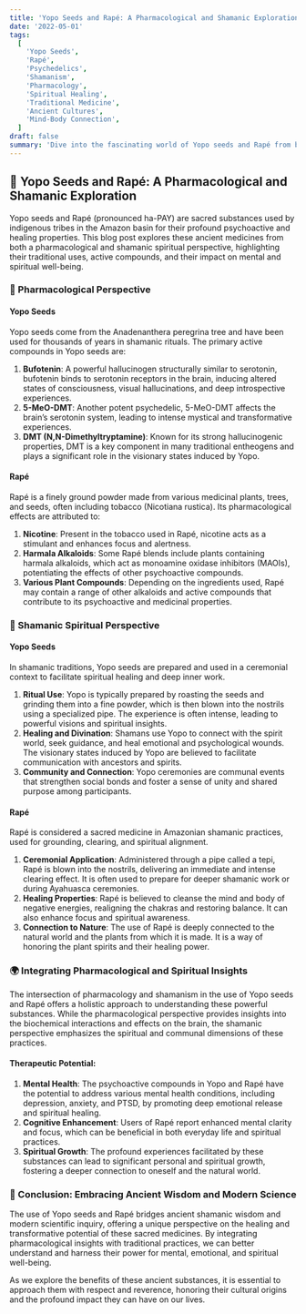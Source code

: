 ```yaml
---
title: 'Yopo Seeds and Rapé: A Pharmacological and Shamanic Exploration 🌿✨'
date: '2022-05-01'
tags:
  [
    'Yopo Seeds',
    'Rapé',
    'Psychedelics',
    'Shamanism',
    'Pharmacology',
    'Spiritual Healing',
    'Traditional Medicine',
    'Ancient Cultures',
    'Mind-Body Connection',
  ]
draft: false
summary: 'Dive into the fascinating world of Yopo seeds and Rapé from both a pharmacological and shamanic spiritual perspective. Explore their traditional uses, active compounds, and the profound impact these sacred substances have on mental and spiritual well-being. 🌿✨'
---
```


## 🌿 Yopo Seeds and Rapé: A Pharmacological and Shamanic Exploration

Yopo seeds and Rapé (pronounced ha-PAY) are sacred substances used by indigenous tribes in the Amazon basin for their profound psychoactive and healing properties. This blog post explores these ancient medicines from both a pharmacological and shamanic spiritual perspective, highlighting their traditional uses, active compounds, and their impact on mental and spiritual well-being.

### 🔬 Pharmacological Perspective

#### **Yopo Seeds**

Yopo seeds come from the Anadenanthera peregrina tree and have been used for thousands of years in shamanic rituals. The primary active compounds in Yopo seeds are:

1. **Bufotenin**: A powerful hallucinogen structurally similar to serotonin, bufotenin binds to serotonin receptors in the brain, inducing altered states of consciousness, visual hallucinations, and deep introspective experiences.
2. **5-MeO-DMT**: Another potent psychedelic, 5-MeO-DMT affects the brain’s serotonin system, leading to intense mystical and transformative experiences.
3. **DMT (N,N-Dimethyltryptamine)**: Known for its strong hallucinogenic properties, DMT is a key component in many traditional entheogens and plays a significant role in the visionary states induced by Yopo.

#### **Rapé**

Rapé is a finely ground powder made from various medicinal plants, trees, and seeds, often including tobacco (Nicotiana rustica). Its pharmacological effects are attributed to:

1. **Nicotine**: Present in the tobacco used in Rapé, nicotine acts as a stimulant and enhances focus and alertness.
2. **Harmala Alkaloids**: Some Rapé blends include plants containing harmala alkaloids, which act as monoamine oxidase inhibitors (MAOIs), potentiating the effects of other psychoactive compounds.
3. **Various Plant Compounds**: Depending on the ingredients used, Rapé may contain a range of other alkaloids and active compounds that contribute to its psychoactive and medicinal properties.

### 🌟 Shamanic Spiritual Perspective

#### **Yopo Seeds**

In shamanic traditions, Yopo seeds are prepared and used in a ceremonial context to facilitate spiritual healing and deep inner work.

1. **Ritual Use**: Yopo is typically prepared by roasting the seeds and grinding them into a fine powder, which is then blown into the nostrils using a specialized pipe. The experience is often intense, leading to powerful visions and spiritual insights.
2. **Healing and Divination**: Shamans use Yopo to connect with the spirit world, seek guidance, and heal emotional and psychological wounds. The visionary states induced by Yopo are believed to facilitate communication with ancestors and spirits.
3. **Community and Connection**: Yopo ceremonies are communal events that strengthen social bonds and foster a sense of unity and shared purpose among participants.

#### **Rapé**

Rapé is considered a sacred medicine in Amazonian shamanic practices, used for grounding, clearing, and spiritual alignment.

1. **Ceremonial Application**: Administered through a pipe called a tepi, Rapé is blown into the nostrils, delivering an immediate and intense clearing effect. It is often used to prepare for deeper shamanic work or during Ayahuasca ceremonies.
2. **Healing Properties**: Rapé is believed to cleanse the mind and body of negative energies, realigning the chakras and restoring balance. It can also enhance focus and spiritual awareness.
3. **Connection to Nature**: The use of Rapé is deeply connected to the natural world and the plants from which it is made. It is a way of honoring the plant spirits and their healing power.

### 🌍 Integrating Pharmacological and Spiritual Insights

The intersection of pharmacology and shamanism in the use of Yopo seeds and Rapé offers a holistic approach to understanding these powerful substances. While the pharmacological perspective provides insights into the biochemical interactions and effects on the brain, the shamanic perspective emphasizes the spiritual and communal dimensions of these practices.

#### **Therapeutic Potential**:

1. **Mental Health**: The psychoactive compounds in Yopo and Rapé have the potential to address various mental health conditions, including depression, anxiety, and PTSD, by promoting deep emotional release and spiritual healing.
2. **Cognitive Enhancement**: Users of Rapé report enhanced mental clarity and focus, which can be beneficial in both everyday life and spiritual practices.
3. **Spiritual Growth**: The profound experiences facilitated by these substances can lead to significant personal and spiritual growth, fostering a deeper connection to oneself and the natural world.

### 🌿 Conclusion: Embracing Ancient Wisdom and Modern Science

The use of Yopo seeds and Rapé bridges ancient shamanic wisdom and modern scientific inquiry, offering a unique perspective on the healing and transformative potential of these sacred medicines. By integrating pharmacological insights with traditional practices, we can better understand and harness their power for mental, emotional, and spiritual well-being.

As we explore the benefits of these ancient substances, it is essential to approach them with respect and reverence, honoring their cultural origins and the profound impact they can have on our lives.
